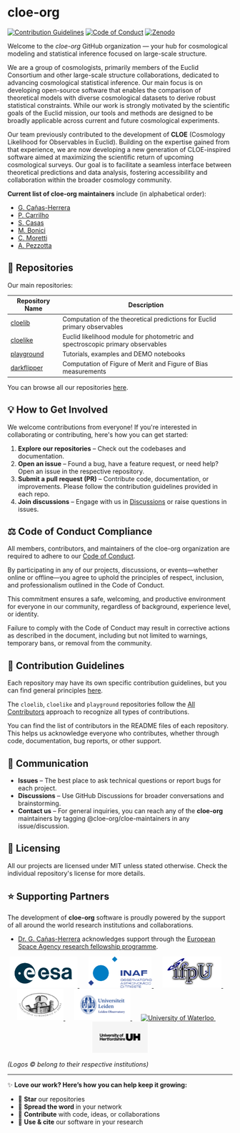 # cloe-org

[![Contribution Guidelines](https://img.shields.io/badge/cloeorg-Collaboration_Guidelines-royalblue?link=https://github.com/cloe-org/.github/tree/main/colprac)](https://github.com/cloe-org/.github/tree/main/colprac) 
[![Code of Conduct](https://img.shields.io/badge/cloeorg-Code_of_Conduct-royalblue?link=https://github.com/cloe-org/.github/blob/1-include-code-of-conduct-in-readme/conduct/CODE_OF_CONDUCT.md)](https://github.com/cloe-org/.github/blob/1-include-code-of-conduct-in-readme/conduct/CODE_OF_CONDUCT.md)
[![Zenodo](https://img.shields.io/badge/Zenodo-cloe--org-brightgreen.svg)](https://zenodo.org/communities/cloe-org/)

Welcome to the *cloe-org* GitHub organization — your hub for cosmological modeling and statistical inference focused on large-scale structure.

We are a group of cosmologists, primarily members of the Euclid Consortium and other large-scale structure collaborations, dedicated to advancing cosmological statistical inference. Our main focus is on developing open-source software that enables the comparison of theoretical models with diverse cosmological datasets to derive robust statistical constraints. While our work is strongly motivated by the scientific goals of the Euclid mission, our tools and methods are designed to be broadly applicable across current and future cosmological experiments.

Our team previously contributed to the development of **CLOE** (Cosmology Likelihood for Observables in Euclid). Building on the expertise gained from that experience, we are now developing a new generation of CLOE-inspired software aimed at maximizing the scientific return of upcoming cosmological surveys. Our goal is to facilitate a seamless interface between theoretical predictions and data analysis, fostering accessibility and collaboration within the broader cosmology community.

**Current list of cloe-org maintainers** include (in alphabetical order):

- [G. Cañas-Herrera](https://github.com/gcanasherrera)
- [P. Carrilho](https://github.com/PedroCarrilho)
- [S. Casas](https://github.com/santiagocasas)
- [M. Bonici](https://github.com/marcobonici)
- [C. Moretti](https://github.com/chiaramoretti)
- [A. Pezzotta](https://github.com/AndreaPezzotta)

## 📂 Repositories

Our main repositories:

| Repository Name | Description |
|-----------------|-------------|
| [cloelib](https://github.com/cloe-org/cloelib) | Computation of the theoretical predictions for Euclid primary observables |
| [cloelike](https://github.com/cloe-org/cloelike) | Euclid likelihood module for photometric and spectroscopic primary observables |
| [playground](https://github.com/cloe-org/playground) | Tutorials, examples and DEMO notebooks |
| [darkflipper](https://github.com/cloe-org/darkflipper) | Computation of Figure of Merit and Figure of Bias measurements |

You can browse all our repositories [here](https://github.com/orgs/cloe-org/repositories).

## 💡 How to Get Involved

We welcome contributions from everyone! If you're interested in collaborating or contributing, here's how you can get started:

1. **Explore our repositories** – Check out the codebases and documentation.
2. **Open an issue** – Found a bug, have a feature request, or need help? Open an issue in the respective repository.
3. **Submit a pull request (PR)** – Contribute code, documentation, or improvements. Please follow the contribution guidelines provided in each repo.
4. **Join discussions** – Engage with us in [Discussions](https://github.com/orgs/cloe-org/discussions) or raise questions in issues.

## ⚖️ Code of Conduct Compliance

All members, contributors, and maintainers of the cloe-org organization are required to adhere to our [Code of Conduct](https://github.com/cloe-org/.github/blob/1-include-code-of-conduct-in-readme/conduct/CODE_OF_CONDUCT.md).

By participating in any of our projects, discussions, or events—whether online or offline—you agree to uphold the principles of respect, inclusion, and professionalism outlined in the Code of Conduct.

This commitment ensures a safe, welcoming, and productive environment for everyone in our community, regardless of background, experience level, or identity.

Failure to comply with the Code of Conduct may result in corrective actions as described in the document, including but not limited to warnings, temporary bans, or removal from the community.


## 🤝 Contribution Guidelines

Each repository may have its own specific contribution guidelines, but you can find general principles [here](https://github.com/cloe-org/.github/tree/main/colprac).

The `cloelib`, `cloelike` and `playground` repositories follow the [All Contributors](https://allcontributors.org/) approach to recognize all types of contributions.

You can find the list of contributors in the README files of each repository. This helps us acknowledge everyone who contributes, whether through code, documentation, bug reports, or other support.

## 💬 Communication

- **Issues** – The best place to ask technical questions or report bugs for each project.
- **Discussions** – Use GitHub Discussions for broader conversations and brainstorming.
- **Contact us** – For general inquiries, you can reach any of the **cloe-org** maintainers by tagging @cloe-org/cloe-maintainers in any issue/discussion.

## 📜 Licensing

All our projects are licensed under MIT unless stated otherwise. Check the individual repository's license for more details.

## ⭐ Supporting Partners  

The development of **cloe-org** software is proudly powered by the support of all around the world research institutions and collaborations.

- [Dr. G. Cañas-Herrera](https://gcanasherrera.com) acknowledges support through the [European Space Agency research fellowship programme](https://www.cosmos.esa.int/web/space-science-faculty/opportunities/research-fellowships).

<p align="center">
  <a href="http://www.esa.int/en">
    <img src="logos/ESA_logo.png" alt="ESA" height="70">
  </a>
  &nbsp;&nbsp;&nbsp;&nbsp;
  <a href="http://www.inaf.it/en">
    <img src="logos/INAF.png" alt="INAF" height="70">
  </a>
  &nbsp;&nbsp;&nbsp;&nbsp;
  <a href="http://www.ifpu.it">
    <img src="logos/IFPU.png" alt="IFPU" height="70">
  </a>
  &nbsp;&nbsp;&nbsp;&nbsp;
  <a href="http://www.inaf.it/en">
    <img src="logos/observatorioastronomicodibrera.png" alt="Observatorio Astronomico di Brera" height="70">
  </a>
  &nbsp;&nbsp;&nbsp;&nbsp;
  <a href="https://www.universiteitleiden.nl/en/science/astronomy">
    <img src="logos/logo-univ-leidenobservatory.png" alt="Leiden Observatory" height="70">
  </a>
  &nbsp;&nbsp;&nbsp;&nbsp;
  <a href="https://uwaterloo.ca/astrophysics-centre/">
    <img src="logos/universityofwaterloo_logo_horiz_rgb_1.jpg" alt="University of Waterloo" height="70">
  </a>
  &nbsp;&nbsp;&nbsp;&nbsp;
  <a href="https://www.herts.ac.uk">
    <img src="logos/Black-Logo.png" alt=" University of Hertfordshire" height="70">
  </a>
</p>

*(Logos © belong to their respective institutions)* 

---

✨ **Love our work? Here’s how you can help keep it growing:**  
- 🌟 **Star** our repositories  
- 💬 **Spread the word** in your network  
- 🚀 **Contribute** with code, ideas, or collaborations  
- 📖 **Use & cite** our software in your research  

